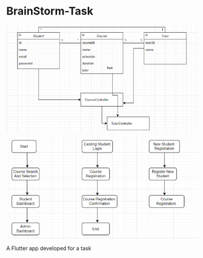 # BrainStorm-Task

<img src="https://github.com/AbanoubEzzat1/BrainStorm-Task/blob/master/BrainStorm%20Task%20-%20UML%20Diagram.PNG">
<br>
<img src="https://github.com/AbanoubEzzat1/BrainStorm-Task/blob/master/BrainStorm%20Task%20-%20flowchart.PNG">

A Flutter app developed for a task
